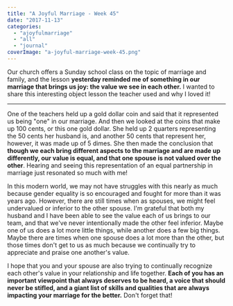 ```yaml
---
title: "A Joyful Marriage - Week 45"
date: "2017-11-13"
categories: 
  - "ajoyfulmarriage"
  - "all"
  - "journal"
coverImage: "a-joyful-marriage-week-45.png"
---
```


Our church offers a Sunday school class on the topic of marriage and family, and the lesson **yesterday reminded me of something in our marriage that brings us joy: the value we see in each other.** I wanted to share this interesting object lesson the teacher used and why I loved it!

* * *

One of the teachers held up a gold dollar coin and said that it represented us being "one" in our marriage. And then we looked at the coins that make up 100 cents, or this one gold dollar. She held up 2 quarters representing the 50 cents her husband is, and another 50 cents that represent her, however, it was made up of 5 dimes. She then made the conclusion that **though we each bring different aspects to the marriage and are made up differently, our value is equal, and that one spouse is not valued over the other**. Hearing and seeing this representation of an equal partnership in marriage just resonated so much with me!

In this modern world, we may not have struggles with this nearly as much because gender equality is so encouraged and fought for more than it was years ago. However, there are still times when as spouses, we might feel undervalued or inferior to the other spouse. I'm grateful that both my husband and I have been able to see the value each of us brings to our team, and that we've never intentionally made the other feel inferior. Maybe one of us does a lot more little things, while another does a few big things. Maybe there are times when one spouse does a lot more than the other, but those times don't get to us as much because we continually try to appreciate and praise one another's value.

I hope that you and your spouse are also trying to continually recognize each other's value in your relationship and life together. **Each of you has an important viewpoint that always deserves to be heard, a voice that should never be stifled, and a giant list of skills and qualities that are always impacting your marriage for the better.** Don't forget that!
